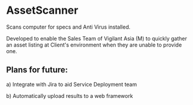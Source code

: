 # AssetScanner
Scans computer for specs and Anti Virus installed.

Developed to enable the Sales Team of Vigilant Asia (M) to quickly gather an asset listing at Client's environment when they are unable to provide one.

## Plans for future:

a) Integrate with Jira to aid Service Deployment team

b) Automatically upload results to a web framework
